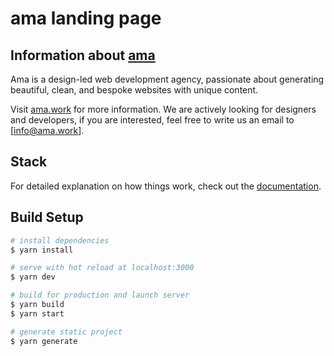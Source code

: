 # ama landing page

## Information about [ama](https://ama.work)

Ama is a design-led web development agency, passionate about generating beautiful, clean, and bespoke websites with unique content.

Visit [ama.work](https://ama.work) for more information. We are actively looking for designers and developers, if you are interested, feel free to write us an email to [info@ama.work].

## Stack

For detailed explanation on how things work, check out the [documentation](https://nuxtjs.org).

## Build Setup

```bash
# install dependencies
$ yarn install

# serve with hot reload at localhost:3000
$ yarn dev

# build for production and launch server
$ yarn build
$ yarn start

# generate static project
$ yarn generate
```

